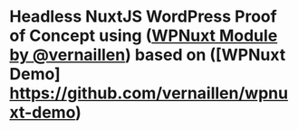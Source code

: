 # Headless NuxtJS WordPress Proof of Concept using ([WPNuxt Module by @vernaillen](https://github.com/vernaillen/)) based on ([WPNuxt Demo] https://github.com/vernaillen/wpnuxt-demo)